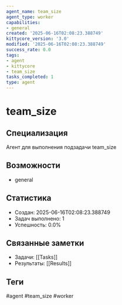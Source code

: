 ```yaml
---
agent_name: team_size
agent_type: worker
capabilities:
- general
created: '2025-06-16T02:08:23.388749'
kittycore_version: '3.0'
modified: '2025-06-16T02:08:23.388749'
success_rate: 0.0
tags:
- agent
- kittycore
- team_size
tasks_completed: 1
type: agent
---
```


# team_size

## Специализация
Агент для выполнения подзадачи team_size

## Возможности
- general

## Статистика
- Создан: 2025-06-16T02:08:23.388749
- Задач выполнено: 1
- Успешность: 0.0%

## Связанные заметки
- Задачи: [[Tasks]]
- Результаты: [[Results]]

## Теги
#agent #team_size #worker
